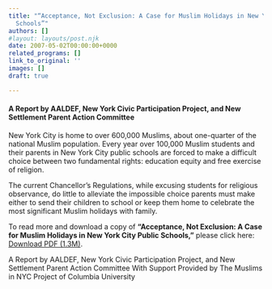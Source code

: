```yaml
---
title: "“Acceptance, Not Exclusion: A Case for Muslim Holidays in New York City Public
  Schools”"
authors: []
#layout: layouts/post.njk
date: 2007-05-02T00:00:00+0000
related_programs: []
link_to_original: ''
images: []
draft: true

---
```

#### A Report by AALDEF, New York Civic Participation Project, and New Settlement Parent Action Committee

New York City is home to over 600,000 Muslims, about one-quarter of the national Muslim population. Every year over 100,000 Muslim students and their parents in New York City public schools are forced to make a difficult choice between two fundamental rights: education equity and free exercise of religion.

The current Chancellor’s Regulations, while excusing students for religious observance, do little to alleviate the impossible choice parents must make either to send their children to school or keep them home to celebrate the most significant Muslim holidays with family.

To read more and download a copy of **“Acceptance, Not Exclusion: A Case for Muslim Holidays in New York City Public Schools,”** please click here: [Download PDF (1.3M)](https://app.forestry.io/sites/kuvozze-kcagoa/body-media//missing/2007-05-02_282_AcceptanceNotE.pdf).

A Report by AALDEF, New York Civic Participation Project, and New Settlement Parent Action Committee With Support Provided by The Muslims in NYC Project of Columbia University